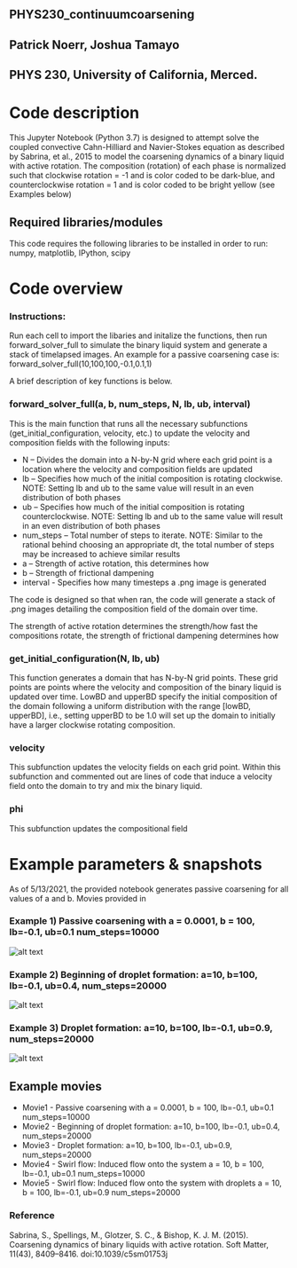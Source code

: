 ## PHYS230_continuumcoarsening
## Patrick Noerr, Joshua Tamayo
## PHYS 230, University of California, Merced.
# Code description 
This Jupyter Notebook (Python 3.7) is designed to attempt solve the coupled convective Cahn-Hilliard and Navier-Stokes equation as described by Sabrina, et al., 2015 to model the coarsening dynamics of a binary liquid with active rotation.
The composition (rotation) of each phase is normalized such that clockwise rotation = -1 and is color coded to be dark-blue, and counterclockwise rotation = 1 and is color coded to be bright yellow (see Examples below)

## Required libraries/modules
This code requires the following libraries to be installed in order to run: numpy, matplotlib, IPython, scipy
# Code overview
### Instructions:
Run each cell to import the libaries and initalize the functions, then run forward_solver_full to simulate the binary liquid system and generate a stack of timelapsed images.
An example for a passive coarsening case is:
forward_solver_full(10,100,100,-0.1,0.1,1)

A brief description of key functions is below.

### forward_solver_full(a, b, num_steps, N, lb, ub, interval)
This is the main function that runs all the necessary subfunctions (get_initial_configuration, velocity, etc.) to update the velocity and composition fields with the following inputs:
*	N – Divides the domain into a N-by-N grid where each grid point is a location where the velocity and composition fields are updated
*	lb – Specifies how much of the initial composition is rotating clockwise. NOTE: Setting lb and ub to the same value will result in an even distribution of both phases
*	ub – Specifies how much of the initial composition is rotating counterclockwise. NOTE: Setting lb and ub to the same value will result in an even distribution of both phases
*	num_steps – Total number of steps to iterate. NOTE: Similar to the rational behind choosing an appropriate dt, the total number of steps may be increased to achieve similar results
*	a – Strength of active rotation, this determines how 
*	b – Strength of frictional dampening
*	interval - Specifies how many timesteps a .png image is generated

The code is designed so that when ran, the code will generate a stack of .png images detailing the composition field of the domain over time.

The strength of active rotation determines the strength/how fast the compositions rotate, the strength of frictional dampening determines how

### get_initial_configuration(N, lb, ub)
This function generates a domain that has N-by-N grid points. These grid points are points where the velocity and composition of the binary liquid is updated over time. LowBD and upperBD specify the initial composition of the domain following a uniform distribution with the range [lowBD, upperBD], i.e., setting upperBD to be 1.0 will set up the domain to initially have a larger clockwise rotating composition.

### velocity
This subfunction updates the velocity fields on each grid point. Within this subfunction and commented out are lines of code that induce a velocity field onto the domain to try and mix the binary liquid.

### phi
This subfunction updates the compositional field

# Example parameters & snapshots
As of 5/13/2021, the provided notebook generates passive coarsening for all values of a and b. Movies provided in

### Example 1) Passive coarsening with a = 0.0001, b = 100, lb=-0.1, ub=0.1 num_steps=10000
![alt text](https://github.com/JtamayoGH/PHYS230_continuumcoarsening/blob/main/GitHubImg/0.0001_100_100.00000000001425.png?raw=true)

### Example 2) Beginning of droplet formation: a=10, b=100, lb=-0.1, ub=0.4, num_steps=20000
![alt text](https://github.com/JtamayoGH/PHYS230_continuumcoarsening/blob/main/GitHubImg/dropstart10_100.png?raw=true)

### Example 3) Droplet formation: a=10, b=100, lb=-0.1, ub=0.9, num_steps=20000
![alt text](https://github.com/JtamayoGH/PHYS230_continuumcoarsening/blob/main/GitHubImg/drop10_100.png?raw=true)

## Example movies
* Movie1 - Passive coarsening with a = 0.0001, b = 100, lb=-0.1, ub=0.1 num_steps=10000
* Movie2 - Beginning of droplet formation: a=10, b=100, lb=-0.1, ub=0.4, num_steps=20000
* Movie3 - Droplet formation: a=10, b=100, lb=-0.1, ub=0.9, num_steps=20000
* Movie4 - Swirl flow: Induced flow onto the system a = 10, b = 100, lb=-0.1, ub=0.1 num_steps=10000
* Movie5 - Swirl flow: Induced flow onto the system with droplets a = 10, b = 100, lb=-0.1, ub=0.9 num_steps=20000

### Reference
Sabrina, S., Spellings, M., Glotzer, S. C., & Bishop, K. J. M. (2015). Coarsening dynamics of binary liquids with active rotation. Soft Matter, 11(43), 8409–8416. doi:10.1039/c5sm01753j
